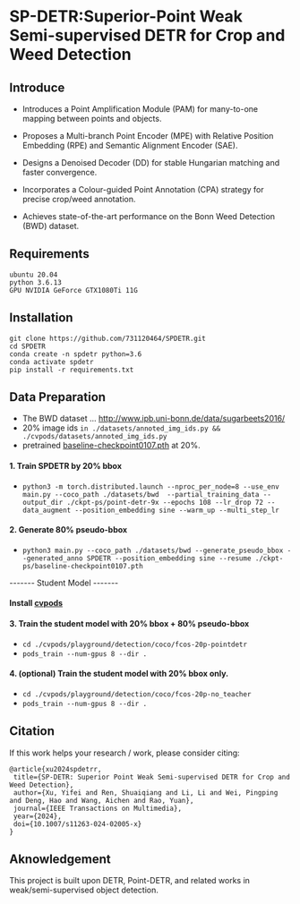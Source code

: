 # SP-DETR:Superior-Point Weak Semi-supervised DETR for Crop and Weed Detection

## Introduce

* Introduces a Point Amplification Module (PAM) for many-to-one mapping between points and objects.

* Proposes a Multi-branch Point Encoder (MPE) with Relative Position Embedding (RPE) and Semantic Alignment Encoder (SAE).

* Designs a Denoised Decoder (DD) for stable Hungarian matching and faster convergence.

* Incorporates a Colour-guided Point Annotation (CPA) strategy for precise crop/weed annotation.

* Achieves state-of-the-art performance on the Bonn Weed Detection (BWD) dataset.

## Requirements

```
ubuntu 20.04
python 3.6.13
GPU NVIDIA GeForce GTX1080Ti 11G
```

## Installation

```
git clone https://github.com/731120464/SPDETR.git
cd SPDETR
conda create -n spdetr python=3.6
conda activate spdetr
pip install -r requirements.txt
```


## Data Preparation

* The BWD dataset ... http://www.ipb.uni-bonn.de/data/sugarbeets2016/
* 20% image ids ```in ./datasets/annoted_img_ids.py && ./cvpods/datasets/annoted_img_ids.py```
* pretrained [baseline-checkpoint0107.pth](https://pan.baidu.com/s/1oiUDZqCk5D8bQjmMqb5ydw?pwd=3pux) at 20%.


#### 1. Train SPDETR by 20% bbox

* ```python3 -m torch.distributed.launch --nproc_per_node=8 --use_env main.py --coco_path ./datasets/bwd  --partial_training_data --output_dir ./ckpt-ps/point-detr-9x --epochs 108 --lr_drop 72 --data_augment --position_embedding sine --warm_up --multi_step_lr```

#### 2. Generate 80% pseudo-bbox 

* ```python3 main.py --coco_path ./datasets/bwd --generate_pseudo_bbox --generated_anno SPDETR --position_embedding sine --resume ./ckpt-ps/baseline-checkpoint0107.pth```

-------  Student Model -------

#### Install [cvpods](https://github.com/Megvii-BaseDetection/cvpods)

#### 3. Train the student model with 20% bbox + 80% pseudo-bbox

* ```cd ./cvpods/playground/detection/coco/fcos-20p-pointdetr```
* ``` pods_train --num-gpus 8 --dir . ```

#### 4. (optional) Train the student model with 20% bbox only. 

* ```cd ./cvpods/playground/detection/coco/fcos-20p-no_teacher```
* ``` pods_train --num-gpus 8 --dir . ```

## Citation

If this work helps your research / work, please consider citing:
 ```
@article{xu2024spdetrr,
  title={SP-DETR: Superior Point Weak Semi-supervised DETR for Crop and Weed Detection},
  author={Xu, Yifei and Ren, Shuaiqiang and Li, Li and Wei, Pingping and Deng, Hao and Wang, Aichen and Rao, Yuan},
  journal={IEEE Transactions on Multimedia},
  year={2024},
  doi={10.1007/s11263-024-02005-x}
}
 ```
## Aknowledgement

This project is built upon DETR, Point-DETR, and related works in weak/semi-supervised object detection.

